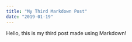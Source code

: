 ```yaml
---
title: "My Third Markdown Post"
date: "2019-01-19"
---
```


Hello, this is my third post made using Markdown!